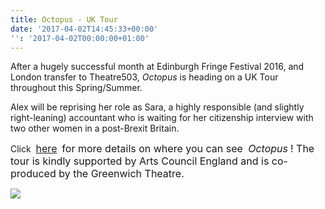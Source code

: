 ```yaml
---
title: Octopus - UK Tour
date: '2017-04-02T14:45:33+00:00'
'': '2017-04-02T00:00:00+01:00'
---
```



After a hugely successful month at Edinburgh Fringe Festival 2016, and London transfer to Theatre503, *Octopus* is heading on a UK Tour throughout this Spring/Summer.

Alex will be reprising her role as Sara, a highly responsible (and slightly right-leaning) accountant who is waiting for her citizenship interview with two other women in a post-Brexit Britain.

Click 
<a href="http://www.papertiger.org.uk/blog/announcing-octopus-tour-2017" style="font-size: 1rem; background-color: rgb(255, 255, 255);">here</a> 
<span style="font-size: 1rem;">for more details on where you can see&nbsp;</span>
<em style="font-size: 1rem;">Octopus</em>
<span style="font-size: 1rem;">! The tour is kindly supported by Arts Council England and is co-produced by the Greenwich Theatre.</span>


![](/80-Zuleika-Henry-Paper-Tiger-Octopus,medium_large-1.jpg)

<span style="font-size: 1rem;"><br></span>

<span style="font-size: 1rem;"><br></span>


